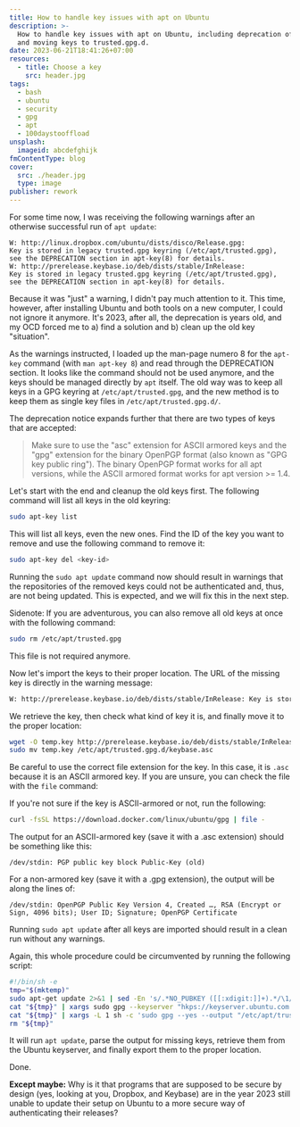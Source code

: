 ```yaml
---
title: How to handle key issues with apt on Ubuntu
description: >-
  How to handle key issues with apt on Ubuntu, including deprecation of apt-key
  and moving keys to trusted.gpg.d.
date: 2023-06-21T18:41:26+07:00
resources:
  - title: Choose a key
    src: header.jpg
tags:
  - bash
  - ubuntu
  - security
  - gpg
  - apt
  - 100daystooffload
unsplash:
  imageid: abcdefghijk
fmContentType: blog
cover:
  src: ./header.jpg
  type: image
publisher: rework
---
```


For some time now, I was receiving the following warnings after an otherwise successful run of `apt update`:

```plain
W: http://linux.dropbox.com/ubuntu/dists/disco/Release.gpg:
Key is stored in legacy trusted.gpg keyring (/etc/apt/trusted.gpg),
see the DEPRECATION section in apt-key(8) for details.
W: http://prerelease.keybase.io/deb/dists/stable/InRelease:
Key is stored in legacy trusted.gpg keyring (/etc/apt/trusted.gpg),
see the DEPRECATION section in apt-key(8) for details.
```

Because it was "just" a warning, I didn't pay much attention to it. This time, however, after installing Ubuntu and both tools on a new computer, I could not ignore it anymore. It's 2023, after all, the deprecation is years old, and my OCD forced me to a) find a solution and b) clean up the old key "situation".

As the warnings instructed, I loaded up the man-page numero 8 for the `apt-key` command (with `man apt-key 8`) and read through the DEPRECATION section. It looks like the command should not be used anymore, and the keys should be managed directly by `apt` itself. The old way was to keep all keys in a GPG keyring at `/etc/apt/trusted.gpg`, and the new method is to keep them as single key files in `/etc/apt/trusted.gpg.d/`.

The deprecation notice expands further that there are two types of keys that are accepted:

> Make sure to use the "asc" extension for ASCII armored keys and the "gpg" extension for the binary OpenPGP format (also known as "GPG key public ring"). The binary OpenPGP format works for all apt versions, while the ASCII armored format works for apt version >= 1.4.

Let's start with the end and cleanup the old keys first. The following command will list all keys in the old keyring:

```bash
sudo apt-key list
```

This will list all keys, even the new ones. Find the ID of the key you want to remove and use the following command to remove it:

```bash
sudo apt-key del <key-id>
```

Running the `sudo apt update` command now should result in warnings that the repositories of the removed keys could not be authenticated and, thus, are not being updated. This is expected, and we will fix this in the next step.

Sidenote: If you are adventurous, you can also remove all old keys at once with the following command:

```bash
sudo rm /etc/apt/trusted.gpg
```

This file is not required anymore.

Now let's import the keys to their proper location. The URL of the missing key is directly in the warning message:

```bash
W: http://prerelease.keybase.io/deb/dists/stable/InRelease: Key is stored in legacy trusted.gpg keyring (/etc/apt/trusted.gpg), see the DEPRECATION section in apt-key(8) for details.
```

We retrieve the key, then check what kind of key it is, and finally move it to the proper location:

```bash
wget -O temp.key http://prerelease.keybase.io/deb/dists/stable/InRelease
sudo mv temp.key /etc/apt/trusted.gpg.d/keybase.asc
```

Be careful to use the correct file extension for the key. In this case, it is `.asc` because it is an ASCII armored key. If you are unsure, you can check the file with the `file` command:

If you're not sure if the key is ASCII-armored or not, run the following:

```bash
curl -fsSL https://download.docker.com/linux/ubuntu/gpg | file -
```

The output for an ASCII-armored key  (save it with a .asc extension) should be something like this:

```plain
/dev/stdin: PGP public key block Public-Key (old)
```

For a non-armored key (save it with a .gpg extension), the output will be along the lines of:

```plain
/dev/stdin: OpenPGP Public Key Version 4, Created …, RSA (Encrypt or Sign, 4096 bits); User ID; Signature; OpenPGP Certificate
```

Running `sudo apt update` after all keys are imported should result in a clean run without any warnings.

Again, this whole procedure could be circumvented by running the following script:

```bash
#!/bin/sh -e
tmp="$(mktemp)"
sudo apt-get update 2>&1 | sed -En 's/.*NO_PUBKEY ([[:xdigit:]]+).*/\1/p' | sort -u >"${tmp}"
cat "${tmp}" | xargs sudo gpg --keyserver "hkps://keyserver.ubuntu.com:443" --recv-keys
cat "${tmp}" | xargs -L 1 sh -c 'sudo gpg --yes --output "/etc/apt/trusted.gpg.d/$1.gpg" --export "$1"' sh
rm "${tmp}"
```

It will run `apt update`, parse the output for missing keys, retrieve them from the Ubuntu keyserver, and finally export them to the proper location.

Done.

**Except maybe:** Why is it that programs that are supposed to be secure by design (yes, looking at you, Dropbox, and Keybase) are in the year 2023 still unable to update their setup on Ubuntu to a more secure way of authenticating their releases?
